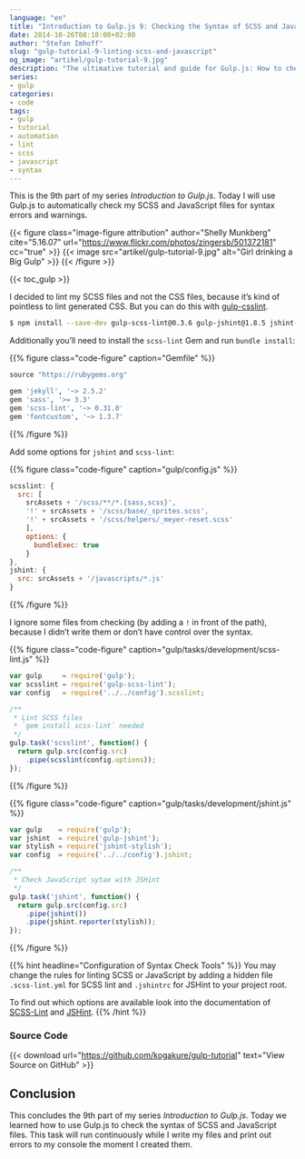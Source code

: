 ```yaml
---
language: "en"
title: "Introduction to Gulp.js 9: Checking the Syntax of SCSS and JavaScript"
date: 2014-10-26T08:10:00+02:00
author: "Stefan Imhoff"
slug: "gulp-tutorial-9-linting-scss-and-javascript"
og_image: "artikel/gulp-tutorial-9.jpg"
description: "The ultimative tutorial and guide for Gulp.js: How to check the syntax of SCSS and JavaScript files."
series:
- gulp
categories:
- code
tags:
- gulp
- tutorial
- automation
- lint
- scss
- javascript
- syntax
---
```


This is the 9th part of my series *Introduction to Gulp.js*. Today I will use Gulp.js to automatically check my SCSS and JavaScript files for syntax errors and warnings.

{{< figure class="image-figure attribution" author="Shelly Munkberg" cite="5.16.07" url="https://www.flickr.com/photos/zingersb/501372181" cc="true" >}}
{{< image src="artikel/gulp-tutorial-9.jpg" alt="Girl drinking a Big Gulp" >}}
{{< /figure >}}

{{< toc_gulp >}}

I decided to lint my SCSS files and not the CSS files, because it’s kind of pointless to lint generated CSS. But you can do this with [gulp-csslint](https://www.npmjs.com/package/gulp-csslint/).

```bash
$ npm install --save-dev gulp-scss-lint@0.3.6 gulp-jshint@1.8.5 jshint-stylish@2.0.1
```

Additionally you’ll need to install the `scss-lint` Gem and run `bundle install`:

{{% figure class="code-figure" caption="Gemfile" %}}
```ruby
source "https://rubygems.org"

gem 'jekyll', '~> 2.5.2'
gem 'sass', '>= 3.3'
gem 'scss-lint', '~> 0.31.0'
gem 'fontcustom', '~> 1.3.7'
```
{{% /figure %}}

Add some options for `jshint` and `scss-lint`:

{{% figure class="code-figure" caption="gulp/config.js" %}}
```javascript
scsslint: {
  src: [
    srcAssets + '/scss/**/*.{sass,scss}',
    '!' + srcAssets + '/scss/base/_sprites.scss',
    '!' + srcAssets + '/scss/helpers/_meyer-reset.scss'
    ],
    options: {
      bundleExec: true
    }
},
jshint: {
  src: srcAssets + '/javascripts/*.js'
}
```
{{% /figure %}}

I ignore some files from checking (by adding a `!` in front of the path), because I didn’t write them or don’t have control over the syntax.

{{% figure class="code-figure" caption="gulp/tasks/development/scss-lint.js" %}}
```javascript
var gulp     = require('gulp');
var scsslint = require('gulp-scss-lint');
var config   = require('../../config').scsslint;

/**
 * Lint SCSS files
 * `gem install scss-lint` needed
 */
gulp.task('scsslint', function() {
  return gulp.src(config.src)
    .pipe(scsslint(config.options));
});
```
{{% /figure %}}

{{% figure class="code-figure" caption="gulp/tasks/development/jshint.js" %}}
```javascript
var gulp    = require('gulp');
var jshint  = require('gulp-jshint');
var stylish = require('jshint-stylish');
var config  = require('../../config').jshint;

/**
 * Check JavaScript sytax with JSHint
 */
gulp.task('jshint', function() {
  return gulp.src(config.src)
    .pipe(jshint())
    .pipe(jshint.reporter(stylish));
});
```
{{% /figure %}}

{{% hint headline="Configuration of Syntax Check Tools" %}}
You may change the rules for linting SCSS or JavaScript by adding a hidden file `.scss-lint.yml` for SCSS lint and `.jshintrc` for JSHint to your project root.

To find out which options are available look into the documentation of [SCSS-Lint](https://github.com/brigade/scss-lint) and [JSHint](http://jshint.com/docs/).
{{% /hint %}}

### Source Code

{{< download url="https://github.com/kogakure/gulp-tutorial" text="View Source on GitHub" >}}

## Conclusion
This concludes the 9th part of my series *Introduction to Gulp.js*. Today we learned how to use Gulp.js to check the syntax of SCSS and JavaScript files. This task will run continuously while I write my files and print out errors to my console the moment I created them.
